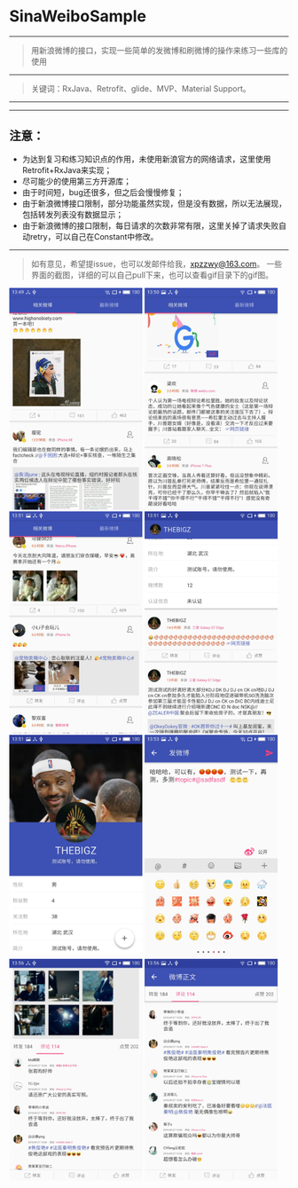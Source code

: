 # SinaWeiboSample
---
> 用新浪微博的接口，实现一些简单的发微博和刷微博的操作来练习一些库的使用
---
> 关键词：RxJava、Retrofit、glide、MVP、Material Support。
---



---
## 注意：
- 为达到复习和练习知识点的作用，未使用新浪官方的网络请求，这里使用Retrofit+RxJava来实现；
- 尽可能少的使用第三方开源库；
- 由于时间短，bug还很多，但之后会慢慢修复；
- 由于新浪微博接口限制，部分功能虽然实现，但是没有数据，所以无法展现，包括转发列表没有数据显示；
- 由于新浪微博的接口限制，每日请求的次数非常有限，这里关掉了请求失败自动retry，可以自己在Constant中修改。

---
> 如有意见，希望提issue，也可以发邮件给我，xpzzwy@163.com。
> 一些界面的截图，详细的可以自己pull下来，也可以查看gif目录下的gif图。

<img src="./ScreenShot/S60927-13495513.jpg" width="240">            <img src="./ScreenShot/S60927-13500719.jpg" width="240">
<img src="./ScreenShot/S60927-13513400.jpg" width="240">            <img src="./ScreenShot/S60927-13514650.jpg" width="240">
<img src="./ScreenShot/S60927-13515448.jpg" width="240">            <img src="./ScreenShot/S60927-13532972.jpg" width="240">
<img src="./ScreenShot/S60927-13560533.jpg" width="240">            <img src="./ScreenShot/S60927-13561730.jpg" width="240">

